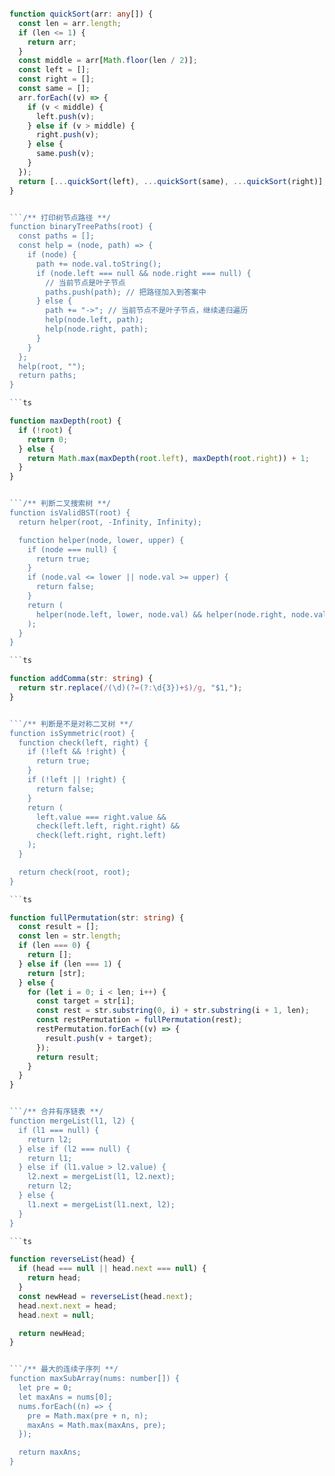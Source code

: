 ```ts

function quickSort(arr: any[]) {
  const len = arr.length;
  if (len <= 1) {
    return arr;
  }
  const middle = arr[Math.floor(len / 2)];
  const left = [];
  const right = [];
  const same = [];
  arr.forEach((v) => {
    if (v < middle) {
      left.push(v);
    } else if (v > middle) {
      right.push(v);
    } else {
      same.push(v);
    }
  });
  return [...quickSort(left), ...quickSort(same), ...quickSort(right)];
}


```/** 打印树节点路径 **/
function binaryTreePaths(root) {
  const paths = [];
  const help = (node, path) => {
    if (node) {
      path += node.val.toString();
      if (node.left === null && node.right === null) {
        // 当前节点是叶子节点
        paths.push(path); // 把路径加入到答案中
      } else {
        path += "->"; // 当前节点不是叶子节点，继续递归遍历
        help(node.left, path);
        help(node.right, path);
      }
    }
  };
  help(root, "");
  return paths;
}

```ts

function maxDepth(root) {
  if (!root) {
    return 0;
  } else {
    return Math.max(maxDepth(root.left), maxDepth(root.right)) + 1;
  }
}


```/** 判断二叉搜索树 **/
function isValidBST(root) {
  return helper(root, -Infinity, Infinity);

  function helper(node, lower, upper) {
    if (node === null) {
      return true;
    }
    if (node.val <= lower || node.val >= upper) {
      return false;
    }
    return (
      helper(node.left, lower, node.val) && helper(node.right, node.val, upper)
    );
  }
}

```ts

function addComma(str: string) {
  return str.replace(/(\d)(?=(?:\d{3})+$)/g, "$1,");
}


```/** 判断是不是对称二叉树 **/
function isSymmetric(root) {
  function check(left, right) {
    if (!left && !right) {
      return true;
    }
    if (!left || !right) {
      return false;
    }
    return (
      left.value === right.value &&
      check(left.left, right.right) &&
      check(left.right, right.left)
    );
  }

  return check(root, root);
}

```ts

function fullPermutation(str: string) {
  const result = [];
  const len = str.length;
  if (len === 0) {
    return [];
  } else if (len === 1) {
    return [str];
  } else {
    for (let i = 0; i < len; i++) {
      const target = str[i];
      const rest = str.substring(0, i) + str.substring(i + 1, len);
      const restPermutation = fullPermutation(rest);
      restPermutation.forEach((v) => {
        result.push(v + target);
      });
      return result;
    }
  }
}


```/** 合并有序链表 **/
function mergeList(l1, l2) {
  if (l1 === null) {
    return l2;
  } else if (l2 === null) {
    return l1;
  } else if (l1.value > l2.value) {
    l2.next = mergeList(l1, l2.next);
    return l2;
  } else {
    l1.next = mergeList(l1.next, l2);
  }
}

```ts

function reverseList(head) {
  if (head === null || head.next === null) {
    return head;
  }
  const newHead = reverseList(head.next);
  head.next.next = head;
  head.next = null;

  return newHead;
}


```/** 最大的连续子序列 **/
function maxSubArray(nums: number[]) {
  let pre = 0;
  let maxAns = nums[0];
  nums.forEach((n) => {
    pre = Math.max(pre + n, n);
    maxAns = Math.max(maxAns, pre);
  });

  return maxAns;
}
